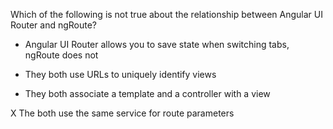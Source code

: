 Which of the following is not true about the relationship between Angular UI Router and ngRoute?

- Angular UI Router allows you to save state when switching tabs, ngRoute does not

- They both use URLs to uniquely identify views

- They both associate a template and a controller with a view

X The both use the same service for route parameters